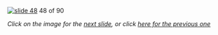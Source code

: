 [![slide 48](https://dl.dropboxusercontent.com/u/2977490/presentations/cookbook/48.jpg)](49.md)
48 of 90

_Click on the image for the [next slide](49.md), or click [here for the previous one](47.md)_